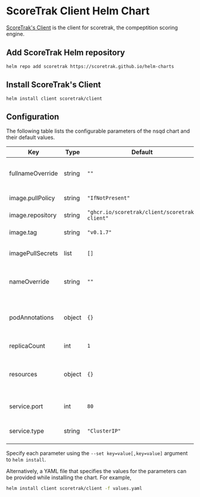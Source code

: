 # ScoreTrak Client Helm Chart

[ScoreTrak's Client](https://github.com/ScoreTrak/client) is the client for scoretrak, the compeptition scoring engine.

## Add ScoreTrak Helm repository

```console
helm repo add scoretrak https://scoretrak.github.io/helm-charts
```

## Install ScoreTrak's Client

```console
helm install client scoretrak/client
```

## Configuration

The following table lists the configurable parameters of the nsqd chart and their default values.

| Key              | Type   | Default                                       | Description                                     |
| ---------------- | ------ | --------------------------------------------- | ----------------------------------------------- |
| fullnameOverride | string | `""`                                          | String to override client.fullname template |
| image.pullPolicy | string | `"IfNotPresent"`                              | Container pull policy                           |
| image.repository | string | `"ghcr.io/scoretrak/client/scoretrak-client"` | Container image name                            |
| image.tag        | string | `"v0.1.7"`                                    | Container image tag                             |
| imagePullSecrets | list   | `[]`                                          | Secrets to pull container image                 |
| nameOverride     | string | `""`                                          | String to override client.name template     |
| podAnnotations   | object | `{}`                                          | Additional annotations for Deployment Pods      |
| replicaCount     | int    | `1`                                           | Deployment replica count                        |
| resources        | object | `{}`                                          | Resource requests and lmits for Deployment Pods |
| service.port     | int    | `80`                                          | External port to expose for Service             |
| service.type     | string | `"ClusterIP"`                                 | Service type for client service                 |
Specify each parameter using the `--set key=value[,key=value]` argument to `helm install`.

Alternatively, a YAML file that specifies the values for the parameters can be provided while installing the chart. For example,

```bash
helm install client scoretrak/client -f values.yaml
```